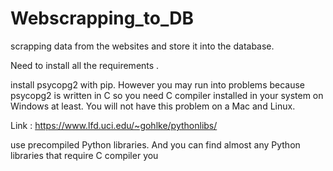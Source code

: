 # Webscrapping_to_DB

scrapping data from the websites and store it into the database.


Need to install all the requirements .

install psycopg2 with pip. However you may run into problems
because psycopg2 is written in C so you need C compiler installed in your
system on Windows at least. You will not have this problem on a Mac and Linux.

Link : https://www.lfd.uci.edu/~gohlke/pythonlibs/

use precompiled Python libraries.
And you can find almost any Python libraries that require C compiler you

